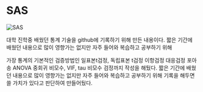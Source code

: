 # SAS

![SAS](https://img.shields.io/badge/SAS-Statistical%20Software-blue)

대학 진학중 배웠던 통계 기술을 github에 기록하기 위해 만든 내용이다.
짧은 기간에 배웠던 내용으로 많이 영향가는 없지만 자주 들어와 복습하고 공부하기 위해 

가장 통계의 기본적인 검증방법인 
일표본t검정, 독립표본 t검정
이항검정
대응검정
포아송
ANOVA
중회귀
비모수, VIF, tau 비모수 검정까지 작성을 해뒀다.
짧은 기간에 배웠던 내용으로 많이 영향가는 없지만 자주 들어와 복습하고 공부하기 위해 기록을 해두면 쓸 가치가 있다고 판단하여 만들어뒀다.
